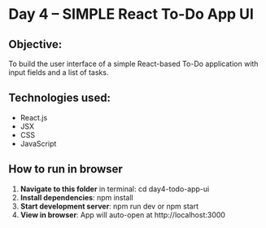 # Day 4 – SIMPLE React To-Do App UI
## Objective:
To build the user interface of a simple React-based To-Do application with input fields and a list of tasks.
## Technologies used:
- React.js
- JSX
- CSS
- JavaScript 

## How to run in browser
1. **Navigate to this folder** in terminal:
   cd day4-todo-app-ui
2. **Install dependencies**:
   npm install
3. **Start development server**:
   npm run dev or npm start
4. **View in browser**: App will auto-open at http://localhost:3000